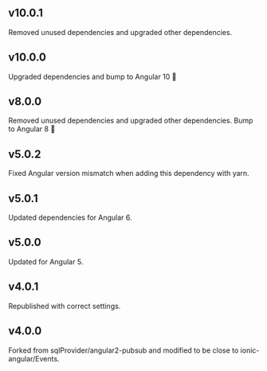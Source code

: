 ## v10.0.1
Removed unused dependencies and upgraded other dependencies.

## v10.0.0
Upgraded dependencies and bump to Angular 10 :tada: 

## v8.0.0
Removed unused dependencies and upgraded other dependencies. Bump to Angular 8 :tada: 

## v5.0.2
Fixed Angular version mismatch when adding this dependency with yarn.

## v5.0.1
Updated dependencies for Angular 6.

## v5.0.0
Updated for Angular 5.

## v4.0.1
Republished with correct settings.

## v4.0.0
Forked from sqlProvider/angular2-pubsub and modified to be close to ionic-angular/Events.
